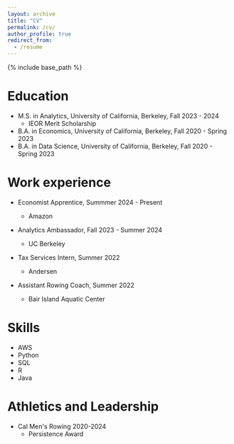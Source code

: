 ```yaml
---
layout: archive
title: "CV"
permalink: /cv/
author_profile: true
redirect_from:
  - /resume
---
```


{% include base_path %}

Education
======
* M.S. in Analytics, University of California, Berkeley, Fall 2023 - 2024
  * IEOR Merit Scholarship
* B.A. in Economics, University of California, Berkeley, Fall 2020 - Spring 2023
* B.A. in Data Science, University of California, Berkeley, Fall 2020 -  Spring 2023

Work experience
======
* Economist Apprentice, Summmer 2024 - Present
  * Amazon

* Analytics Ambassador, Fall 2023 - Summer 2024
  * UC Berkeley

* Tax Services Intern, Summer 2022
  * Andersen
 
* Assistant Rowing Coach, Summer 2022
  * Bair Island Aquatic Center
  
Skills
======
* AWS
* Python
* SQL
* R
* Java
  
Athletics and Leadership
======
* Cal Men's Rowing 2020-2024
  * Persistence Award
